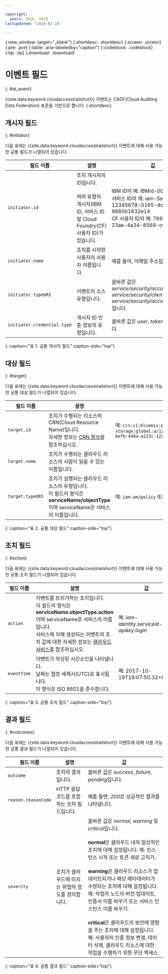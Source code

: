 ```yaml
---

copyright:
  years: 2016, 2019
lastupdated: "2019-02-18"

---
```


{:new_window: target="_blank"}
{:shortdesc: .shortdesc}
{:screen: .screen}
{:pre: .pre}
{:table: .aria-labeledby="caption"}
{:codeblock: .codeblock}
{:tip: .tip}
{:download: .download}



# 이벤트 필드
{: #at_event}

{{site.data.keyword.cloudaccesstrailshort}} 이벤트는 CADF(Cloud Auditing Data Federation) 표준을 기반으로 합니다. 
{:shortdesc}

## 개시자 필드
{: #initiator}

다음 표에는 {{site.data.keyword.cloudaccesstrailshort}} 이벤트에 대해 사용 가능한 공통 필드가 나열되어 있습니다.

|필드 이름 |설명 |값 |
|------------|-------------|-------|
| `initiator.id` |조치 개시자의 ID입니다. </br></br>여러 유형의 개시자(IBM ID, 서비스 ID 및 Cloud Foundry(CF) 사용자 ID)가 있습니다. |IBM ID의 예: IBMid-000000XXX2 </br>서비스 ID의 예: iam-ServiceId-12345678-0165-4c89-847d-9660b1632e14 </br>CF 사용자 ID의 예: 7666666b-23ae-4a34-8569-cu75tgdr4da3 |
| `initiator.name` |조치를 시작한 사용자의 사용자 이름입니다. | 예를 들어, 이메일 주소입니다. |
| `initiator.typeURI` |이벤트의 소스 유형입니다. | 올바른 값은 *service/security/account/user*, *service/security/clientid*, *service/security/account/serviceid*입니다. |
| `initiator.credential.type` |개시자 ID 인증 정보의 유형입니다. | 올바른 값은 *user*, *token*, *apikey*입니다. |
{: caption="표 1. 공통 개시자 필드" caption-side="top"} 

  

## 대상 필드
{: #target}

다음 표에는 {{site.data.keyword.cloudaccesstrailshort}} 이벤트에 대해 사용 가능한 공통 대상 필드가 나열되어 있습니다.

|필드 이름 |설명 |값 |
|------------|-------------|-------|
| `target.id` |조치가 수행되는 리소스의 CRN(Cloud Resource Name)입니다. </br>자세한 정보는 [CRN 형식](/docs/overview?topic=overview-format-crn#format)을 참조하십시오. | 예: `crn:v1:bluemix:public:cloud-object-storage:global:a/12345678e6232019c6567c9123456789:fr56et47-befb-440a-a223c-12345678dae1:bucket:bucket1` |
| `target.name` |조치가 수행되는 클라우드 리소스의 사람이 읽을 수 있는 이름입니다. |  |
| `target.typeURI` |조치가 실행되는 클라우드 리소스의 유형입니다. </br>이 필드의 형식은 **serviceName/objectType**이며 serviceName은 서비스의 이름입니다. | 예: `iam-am/policy` 또는 `cloud-object-storage/bucket/acl` |
{: caption="표 2. 공통 대상 필드" caption-side="top"} 


 
## 조치 필드
{: #action}

다음 표에는 {{site.data.keyword.cloudaccesstrailshort}} 이벤트에 대해 사용 가능한 공통 조치 필드가 나열되어 있습니다.

|필드 이름 |설명 |값 |
|------------|-------------|-------|
| `action` |이벤트를 트리거하는 조치입니다. </br>이 필드의 형식은 **serviceName.objectType.action**이며 serviceName은 서비스의 이름입니다. </br>서비스에 의해 생성되는 이벤트의 조치 값에 대한 자세한 정보는 <a href="/docs/services/cloud-activity-tracker/cloud_services.html#cloud_services">클라우드 서비스</a>를 참조하십시오. | 예: *iam-identity.serviceid-apikey.login* |
| `eventTime` |이벤트가 작성된 시간소인을 나타냅니다. </br>날짜는 협정 세계시(UTC)로 표시됩니다. </br>이 형식은 ISO 8601을 준수합니다. |예: 2017-10-19T19:07:50.32+0000 |
{: caption="표 3. 공통 조치 필드" caption-side="top"} 



## 결과 필드
{: #outcomes}

다음 표에는 {{site.data.keyword.cloudaccesstrailshort}} 이벤트에 대해 사용 가능한 공통 결과 필드가 나열되어 있습니다.

|필드 이름 |설명 |값 |
|------------|-------------|-------|
| `outcome` |조치의 결과입니다. | 올바른 값은 *success*, *failure*, *pending*입니다. |
| `reason.reasonCode` |HTTP 응답 코드를 포함하는 숫자 필드입니다. |예를 들면, *200*은 성공적인 결과를 나타냅니다. |
| `severity` |조치가 클라우드에 미치는 위협의 정도를 정의합니다. |올바른 값은 *normal*, *warning* 및 *critical*입니다. </br></br>**normal**은 클라우드 내의 일상적인 조치에 대해 설정됩니다. 예: 인스턴스 시작 또는 토큰 새로 고치기. </br></br>**warning**은 클라우드 리소스가 업데이트되거나 해당 메타데이터가 수정되는 조치에 대해 설정됩니다. 예: 작업자 노드의 버전 업데이트, 인증서 이름 바꾸기 또는 서비스 인스턴스 이름 바꾸기. </br></br>**critical**은 클라우드의 보안에 영향을 주는 조치에 대해 설정됩니다. 예: 사용자의 인증 정보 변경, 데이터 삭제, 클라우드 리소스에 대한 작업을 수행하기 위한 무단 액세스. |
{: caption="표 4. 공통 결과 필드" caption-side="top"} 


